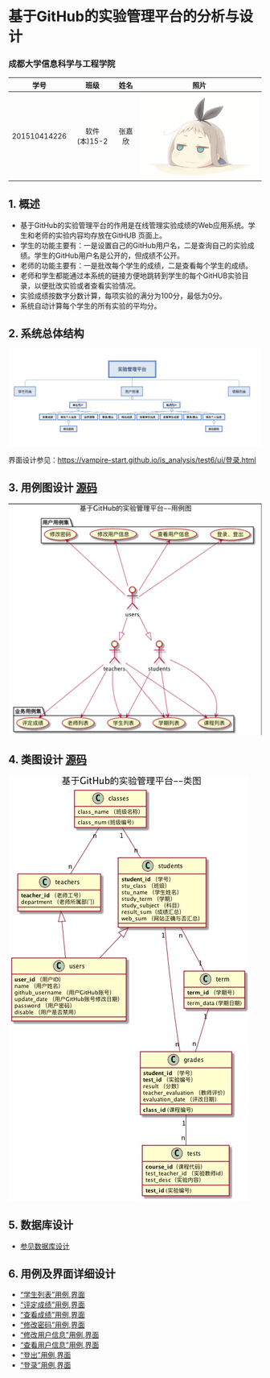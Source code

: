 <!-- markdownlint-disable MD033-->
<!-- 禁止MD033类型的警告 https://www.npmjs.com/package/markdownlint -->

# 基于GitHub的实验管理平台的分析与设计

### 成都大学信息科学与工程学院

|学号|班级|姓名|照片|
|:-------:|:-------------: | :----------:|:---:|
|201510414226|软件(本)15-2|张嘉欣|![flow1](images/myself.gif)|

## 1. 概述
- 基于GitHub的实验管理平台的作用是在线管理实验成绩的Web应用系统。学生和老师的实验内容均存放在GitHUB
页面上。
- 学生的功能主要有：一是设置自己的GitHub用户名，二是查询自己的实验成绩。学生的GitHub用户名是公开的，但成绩不公开。
- 老师的功能主要有：一是批改每个学生的成绩，二是查看每个学生的成绩。
- 老师和学生都能通过本系统的链接方便地跳转到学生的每个GitHUB实验目录，以便批改实验或者查看实验情况。
- 实验成绩按数字分数计算，每项实验的满分为100分，最低为0分。
- 系统自动计算每个学生的所有实验的平均分。
    
## 2. 系统总体结构
![](images/系统总体结构图.png)

界面设计参见：https://vampire-start.github.io/is_analysis/test6/ui/登录.html
    
## 3. 用例图设计 [源码](src/UseCase.puml)
![](images/UseCase.png)

## 4. 类图设计 [源码](src/class.puml)
![](images/class.png)

## 5. 数据库设计
- [参见数据库设计](./数据库设计.md)

## 6. 用例及界面详细设计
- [“学生列表”用例](./用例/学生列表.md),[界面](https://vampire-start.github.io/is_analysis/test6/ui/登录.html)
- [“评定成绩”用例](./用例/评定成绩.md),[界面](https://vampire-start.github.io/is_analysis/test6/ui/教师查看修改成绩.html)
- [“查看成绩”用例](./用例/查看成绩.md),[界面](https://vampire-start.github.io/is_analysis/test6/ui/学生查看成绩.html)
- [“修改密码”用例](./用例/修改密码.md),[界面](https://vampire-start.github.io/is_analysis/test6/ui/修改密码.html)
- [“修改用户信息”用例](./用例/修改用户信息.md),[界面](https://vampire-start.github.io/is_analysis/test6/ui/修改用户信息.html)
- [“查看用户信息”用例](./用例/查看用户信息.md),[界面](https://vampire-start.github.io/is_analysis/test6/ui/用户信息.html)
- [“登出”用例](./用例/登出.md),[界面](https://vampire-start.github.io/is_analysis/test6/ui/退出.html)
- [“登录”用例](./用例/登录.md),[界面](https://vampire-start.github.io/is_analysis/test6/ui/登录.html)
    
